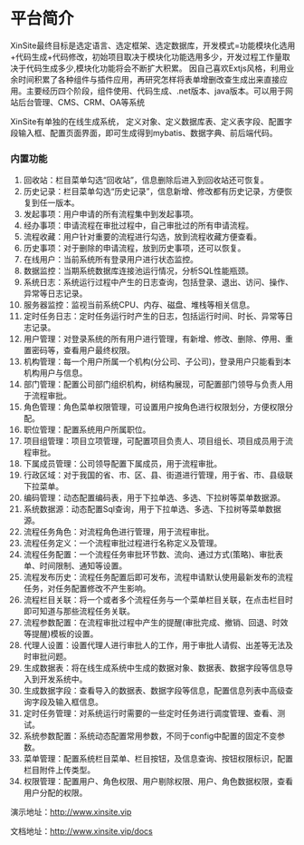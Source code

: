 # 平台简介

XinSite最终目标是选定语言、选定框架、选定数据库，开发模式=功能模块化选用+代码生成+代码修改，初始项目取决于模块化功能选用多少，开发过程工作量取决于代码生成多少,模块化功能将会不断扩大积累。 因自己喜欢Extjs风格，利用业余时间积累了各种组件与插件应用，再研究怎样将表单增删改查生成出来直接应用。主要经历四个阶段，组件使用、代码生成、.net版本、java版本。可以用于网站后台管理、CMS、CRM、OA等系统

XinSite有单独的在线生成系统， 定义对象、定义数据库表、定义表字段、配置字段输入框、配置页面界面，即可生成得到mybatis、数据字典、前后端代码。

### 内置功能

1. 回收站：栏目菜单勾选“回收站”，信息删除后进入到回收站还可恢复。
1. 历史记录：栏目菜单勾选“历史记录”，信息新增、修改都有历史记录，方便恢复到任一版本。
1. 发起事项：用户申请的所有流程集中到发起事项。
1. 经办事项：申请流程在审批过程中，自己审批过的所有申请流程。
1. 流程收藏：用户针对重要的流程进行勾选，放到流程收藏方便查看。
1. 历史事项：对于删除的申请流程，放到历史事项，还可以恢复。
1. 在线用户：当前系统所有登录用户进行状态监控。
1. 数据监控：当期系统数据库连接池运行情况，分析SQL性能瓶颈。
1. 系统日志：系统运行过程中产生的日志查询，包括登录、退出、访问、操作、异常等日志记录。
1. 服务器监控：监视当前系统CPU、内存、磁盘、堆栈等相关信息。
1. 定时任务日志：定时任务运行时产生的日志，包括运行时间、时长、异常等日志记录。
1. 用户管理：对登录系统的所有用户进行管理，有新增、修改、删除、停用、重置密码等，查看用户最终权限。
1. 机构管理：每一个用户所属一个机构(分公司、子公司)，登录用户只能看到本机构用户与信息。
1. 部门管理：配置公司部门组织机构，树结构展现，可配置部门领导与负责人用于流程审批。
1. 角色管理：角色菜单权限管理，可设置用户按角色进行权限划分，方便权限分配。
1. 职位管理：配置系统用户所属职位。
1. 项目组管理：项目立项管理，可配置项目负责人、项目组长、项目成员用于流程审批。
1. 下属成员管理：公司领导配置下属成员，用于流程审批。
1. 行政区域：对于我国的省、市、区、县、街道进行管理，用于省、市、县级联下拉菜单。
1. 编码管理：动态配置编码表，用于下拉单选、多选、下拉树等菜单数据源。
1. 系统数据源：动态配置Sql查询，用于下拉单选、多选、下拉树等菜单数据源。
1. 流程任务角色：对流程角色进行管理，用于流程审批。
1. 流程任务定义：一个流程审批过程进行名称定义及管理。
1. 流程任务配置：一个流程任务审批环节数、流向、通过方式(策略)、审批表单、时间限制、通知等设置。
1. 流程发布历史：流程任务配置后即可发布，流程申请默认使用最新发布的流程任务，对任务配置修改不产生影响。
1. 流程栏目关联：将一个或者多个流程任务与一个菜单栏目关联，在点击栏目时即可知道与那些流程任务关联。
1. 流程参数配置：在流程审批过程中产生的提醒(审批完成、撤销、回退、时效等提醒)模板的设置。
1. 代理人设置：设置代理人进行审批人的工作，用于审批人请假、出差等无法及时审批问题。
1. 生成数据表：将在线生成系统中生成的数据对象、数据表、数据字段等信息导入到开发系统中。
1. 生成数据字段：查看导入的数据表、数据字段等信息，配置信息列表中高级查询字段及输入框信息。
1. 定时任务管理：对系统运行时需要的一些定时任务进行调度管理、查看、测试。
1. 系统参数配置：系统动态配置常用参数，不同于config中配置的固定不变参数。
1. 菜单管理：配置系统栏目菜单、栏目按钮，及信息查询、按钮权限标识，配置栏目附件上传类型。
1. 权限管理：配置用户、角色权限、用户剔除权限、用户、角色数据权限，查看用户分配的权限。


演示地址：http://www.xinsite.vip

文档地址：http://www.xinsite.vip/docs

